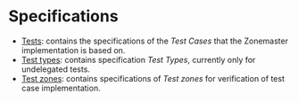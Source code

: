 # Specifications


* [Tests](tests/): contains the specifications of the *Test Cases* that the
  Zonemaster implementation is based on.
* [Test types](test-types/): contains specification *Test Types*, currently only
  for undelegated tests.
* [Test zones](test-zones/): contains specifications of *Test zones* for
  verification of test case implementation.

